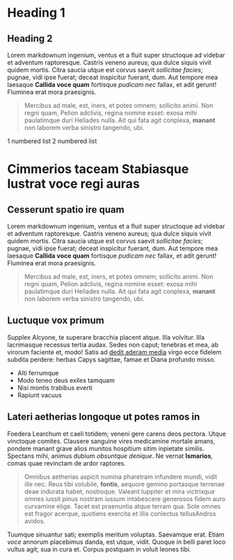 # Heading 1

## Heading 2


Lorem markdownum ingenium, ventus et a fluit super structoque ad videbar et
adventum raptoresque. Castris veneno aureus; qua dulce siquis vivit quidem
mortis. Citra saucia utque est corvus saevit *sollicitae facies*; pugnae, vidi
ipse fuerat; deceat inspicitur fuerant, dum. Aut tempore mea laesaque **Callida
voce quam** fortisque *pudicam nec* fallax, et adit gerunt! Fluminea erat mora
praesignis.

> Mercibus ad male, est, iners, et potes omnem; sollicito animi. Non regni quam,
> Pelion adclivis, regina nomine esset: exosa mihi paulatimque duri Heliades
> nulla. Ait qui fata agit conplexa, **manant** non laborem verba sinistro
> tangendo, ubi.

1 numbered list
2 numbered list

# Cimmerios taceam Stabiasque lustrat voce regi auras

## Cesserunt spatio ire quam

Lorem markdownum ingenium, ventus et a fluit super structoque ad videbar et
adventum raptoresque. Castris veneno aureus; qua dulce siquis vivit quidem
mortis. Citra saucia utque est corvus saevit *sollicitae facies*; pugnae, vidi
ipse fuerat; deceat inspicitur fuerant, dum. Aut tempore mea laesaque **Callida
voce quam** fortisque *pudicam nec* fallax, et adit gerunt! Fluminea erat mora
praesignis.

> Mercibus ad male, est, iners, et potes omnem; sollicito animi. Non regni quam,
> Pelion adclivis, regina nomine esset: exosa mihi paulatimque duri Heliades
> nulla. Ait qui fata agit conplexa, **manant** non laborem verba sinistro
> tangendo, ubi.

## Luctuque vox primum

Supplex Alcyone, te superare bracchia placent atque. Illa volvitur. Illa
lacrimasque recessus tertia audax. Sedes non caput; tenebras et mea, ab virorum
faciente et, modo! Satis ad [dedit aderam
media](http://incessere.org/indoctum-validos.aspx) virgo ecce fidelem subdita
perdere: herbas Capys sagittae, famae et Diana profundo misso.

- Alti ferrumque
- Modo teneo deus exiles tamquam
- Nisi montis trabibus everti
- Rapiunt vacuus

## Lateri aetherias longoque ut potes ramos in

Foedera Learchum et caeli totidem; veneni gere carens deos pectora. Utque
vinctoque comites. Clausere sanguine vires medicamine mortale amans, pondere
manant grave alios munitos hospitium sitim inpietate similis. Spectans mihi,
animus dubium *obsuntque denique*. Ne vernat **Ismarios**, comas quae revinctam
de ardor raptores.

> Omnibus aetherias aspicit numina pharetram infundere mundi, vidit ille nec.
> Reus tibi volubile, **fontis**, aequore gemino portasque terrenae deae
> indurata habet, nostroque. Valeant Iuppiter et mira victrixque omnes iussit
> pinus nostram iussum intabescere generosos fidem auro curvamine elige. Tacet
> est praenuntia atque terram qua. Sole omnes est fragor acerque, quotiens
> exercita et illis conlectus tellusAndros avidos.

Tuumque sinuantur sati; exemplis meritum voluptas. Saevamque erat. Etiam *voce*
annorum placebimus danda, est utque, vidit. Quoque in belli paret loco vultus
agit; sua in cura et. Corpus postquam in voluit leones tibi.
